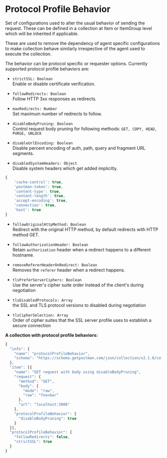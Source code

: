 # Protocol Profile Behavior

Set of configurations used to alter the usual behavior of sending the request. These can be defined in a collection at Item or ItemGroup level which will be inherited if applicable.

These are used to remove the dependency of agent specific configurations to make collection behave similarly irrespective of the agent used to execute the collection.

The behavior can be protocol specific or requester options. Currently supported protocol profile behaviors are:

- `strictSSL: Boolean`<br/>
Enable or disable certificate verification.

- `followRedirects: Boolean`<br/>
Follow HTTP 3xx responses as redirects.

- `maxRedirects: Number`<br/>
Set maximum number of redirects to follow.

- `disableBodyPruning: Boolean`<br/>
Control request body pruning for following methods: ```GET, COPY, HEAD, PURGE, UNLOCK```

- `disableUrlEncoding: Boolean`<br/>
Disable percent encoding of auth, path, query and fragment URL segments.

- `disabledSystemHeaders: Object`<br/>
Disable system headers which get added implicitly.

```javascript
{
    'cache-control': true,
    'postman-token': true,
    'content-type': true,
    'content-length': true,
    'accept-encoding': true,
    'connection': true,
    'host': true
}
```


- `followOriginalHttpMethod: Boolean`<br/>
Redirect with the original HTTP method, by default redirects with HTTP method GET.

- `followAuthorizationHeader: Boolean`<br/>
Retain `authorization` header when a redirect happens to a different hostname.

- `removeRefererHeaderOnRedirect: Boolean`<br/>
Removes the `referer` header when a redirect happens.

- `tlsPreferServerCiphers: Boolean`<br/>
Use the server's cipher suite order instead of the client's during negotiation

- `tlsDisabledProtocols: Array`<br/>
the SSL and TLS protocol versions to disabled during negotiation

- `tlsCipherSelection: Array`<br/>
Order of cipher suites that the SSL server profile uses to establish a secure connection

**A collection with protocol profile behaviors:**

```javascript
{
  "info": {
    "name": "protocolProfileBehavior",
    "schema": "https://schema.getpostman.com/json/collection/v2.1.0/collection.json"
  },
  "item": [{
    "name": "GET request with body using disableBodyPruning",
    "request": {
      "method": "GET",
      "body": {
        "mode": "raw",
        "raw": "foo=bar"
      },
      "url": "localhost:3000"
    },
    "protocolProfileBehavior": {
      "disableBodyPruning": true
    }
  }],
  "protocolProfileBehavior": {
    "followRedirects": false,
    "strictSSL": true
  }
}
```
